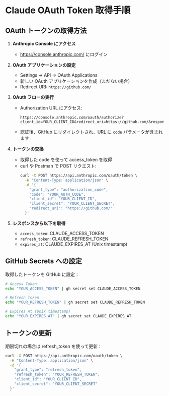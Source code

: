 # Claude OAuth Token 取得手順

## OAuth トークンの取得方法

1. **Anthropic Console にアクセス**
   - https://console.anthropic.com/ にログイン

2. **OAuth アプリケーションの設定**
   - Settings → API → OAuth Applications
   - 新しい OAuth アプリケーションを作成（まだない場合）
   - Redirect URI: `https://github.com/`

3. **OAuth フローの実行**
   - Authorization URL にアクセス:
     ```
     https://console.anthropic.com/oauth/authorize?client_id=YOUR_CLIENT_ID&redirect_uri=https://github.com/&response_type=code&scope=read,write
     ```
   - 認証後、GitHub にリダイレクトされ、URL に `code` パラメータが含まれます

4. **トークンの交換**
   - 取得した code を使って access_token を取得
   - curl や Postman で POST リクエスト:
     ```bash
     curl -X POST https://api.anthropic.com/oauth/token \
       -H "Content-Type: application/json" \
       -d '{
         "grant_type": "authorization_code",
         "code": "YOUR_AUTH_CODE",
         "client_id": "YOUR_CLIENT_ID",
         "client_secret": "YOUR_CLIENT_SECRET",
         "redirect_uri": "https://github.com/"
       }'
     ```

5. **レスポンスから以下を取得**
   - `access_token`: CLAUDE_ACCESS_TOKEN
   - `refresh_token`: CLAUDE_REFRESH_TOKEN
   - `expires_at`: CLAUDE_EXPIRES_AT (Unix timestamp)

## GitHub Secrets への設定

取得したトークンを GitHub に設定：

```bash
# Access Token
echo "YOUR_ACCESS_TOKEN" | gh secret set CLAUDE_ACCESS_TOKEN

# Refresh Token  
echo "YOUR_REFRESH_TOKEN" | gh secret set CLAUDE_REFRESH_TOKEN

# Expires At (Unix timestamp)
echo "YOUR_EXPIRES_AT" | gh secret set CLAUDE_EXPIRES_AT
```

## トークンの更新

期限切れの場合は refresh_token を使って更新：

```bash
curl -X POST https://api.anthropic.com/oauth/token \
  -H "Content-Type: application/json" \
  -d '{
    "grant_type": "refresh_token",
    "refresh_token": "YOUR_REFRESH_TOKEN",
    "client_id": "YOUR_CLIENT_ID",
    "client_secret": "YOUR_CLIENT_SECRET"
  }'
```